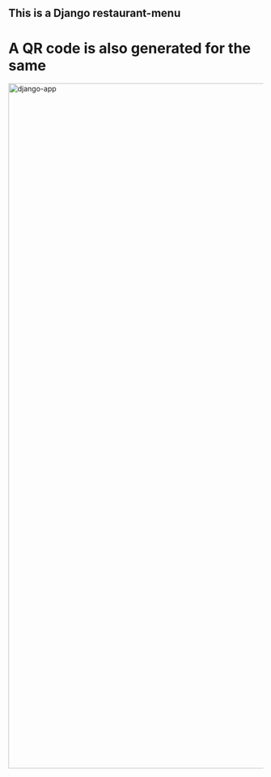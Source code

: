 ## This is a Django restaurant-menu
# A QR code is also generated for the same

<img width="1353" alt="django-app" src="https://github.com/jahnavigogia/Django/assets/137412070/2b13345b-684d-40d0-898f-9fffd4fba38d">


